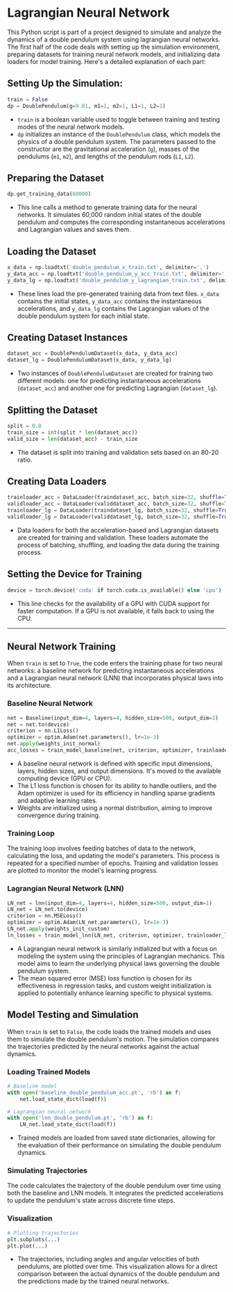 
# Lagrangian Neural Network 

This Python script is part of a project designed to simulate and analyze the dynamics of a double pendulum system using lagrangian neural networks. The first half of the code deals with setting up the simulation environment, preparing datasets for training neural network models, and initializing data loaders for model training. Here's a detailed explanation of each part:

## Setting Up the Simulation:

```python
train = False
dp = DoublePendulum(g=9.81, m1=1, m2=1, L1=1, L2=1)
```

- `train` is a boolean variable used to toggle between training and testing modes of the neural network models.
- `dp` initializes an instance of the `DoublePendulum` class, which models the physics of a double pendulum system. The parameters passed to the constructor are the gravitational acceleration (`g`), masses of the pendulums (`m1`, `m2`), and lengths of the pendulum rods (`L1`, `L2`).

## Preparing the Dataset

```python
dp.get_training_data(60000)
```

- This line calls a method to generate training data for the neural networks. It simulates 60,000 random initial states of the double pendulum and computes the corresponding instantaneous accelerations and Lagrangian values and saves them.

## Loading the Dataset

```python
x_data = np.loadtxt('double_pendulum_x_train.txt', delimiter=',')
y_data_acc = np.loadtxt('double_pendulum_y_acc_train.txt', delimiter=',')
y_data_lg = np.loadtxt('double_pendulum_y_lagrangian_train.txt', delimiter=',')
```

- These lines load the pre-generated training data from text files. `x_data` contains the initial states, `y_data_acc` contains the instantaneous accelerations, and `y_data_lg` contains the Lagrangian values of the double pendulum system for each initial state.

## Creating Dataset Instances

```python
dataset_acc = DoublePendulumDataset(x_data, y_data_acc)
dataset_lg = DoublePendulumDataset(x_data, y_data_lg)
```

- Two instances of `DoublePendulumDataset` are created for training two different models: one for predicting instantaneous accelerations (`dataset_acc`) and another one for predicting Lagrangian (`dataset_lg`).

## Splitting the Dataset

```python
split = 0.8	
train_size = int(split * len(dataset_acc))
valid_size = len(dataset_acc) - train_size
```

- The dataset is split into training and validation sets based on an 80-20 ratio.

## Creating Data Loaders

```python
trainloader_acc = DataLoader(traindataset_acc, batch_size=32, shuffle=True, num_workers=0)
validloader_acc = DataLoader(validdataset_acc, batch_size=32, shuffle=True, num_workers=0)
trainloader_lg = DataLoader(traindataset_lg, batch_size=32, shuffle=True, num_workers=0)
validloader_lg = DataLoader(validdataset_lg, batch_size=32, shuffle=True, num_workers=0)
```

- Data loaders for both the acceleration-based and Lagrangian datasets are created for training and validation. These loaders automate the process of batching, shuffling, and loading the data during the training process.

## Setting the Device for Training

```python
device = torch.device('cuda' if torch.cuda.is_available() else 'cpu')
```

- This line checks for the availability of a GPU with CUDA support for faster computation. If a GPU is not available, it falls back to using the CPU.

---

## Neural Network Training

When `train` is set to `True`, the code enters the training phase for two neural networks: a baseline network for predicting instantaneous accelerations and a Lagrangian neural network (LNN) that incorporates physical laws into its architecture.

### Baseline Neural Network

```python
net = Baseline(input_dim=4, layers=4, hidden_size=500, output_dim=2)
net = net.to(device)
criterion = nn.L1Loss()
optimizer = optim.Adam(net.parameters(), lr=1e-3)
net.apply(weights_init_normal)
acc_losses = train_model_baseline(net, criterion, optimizer, trainloader_acc, validloader_acc, model_save='baseline_double_pendulum_acc.pt', epochs=400)
```

- A baseline neural network is defined with specific input dimensions, layers, hidden sizes, and output dimensions. It's moved to the available computing device (GPU or CPU).
- The L1 loss function is chosen for its ability to handle outliers, and the Adam optimizer is used for its efficiency in handling sparse gradients and adaptive learning rates.
- Weights are initialized using a normal distribution, aiming to improve convergence during training.

### Training Loop

The training loop involves feeding batches of data to the network, calculating the loss, and updating the model's parameters. This process is repeated for a specified number of epochs. Training and validation losses are plotted to monitor the model's learning progress.

### Lagrangian Neural Network (LNN)

```python
LN_net = lnn(input_dim=4, layers=4, hidden_size=500, output_dim=1)
LN_net = LN_net.to(device)
criterion = nn.MSELoss()
optimizer = optim.Adam(LN_net.parameters(), lr=1e-3)
LN_net.apply(weights_init_custom)
ln_losses = train_model_lnn(LN_net, criterion, optimizer, trainloader_lg, validloader_lg, model_save='lnn_double_pendulum.pt', epochs=400)
```

- A Lagrangian neural network is similarly initialized but with a focus on modeling the system using the principles of Lagrangian mechanics. This model aims to learn the underlying physical laws governing the double pendulum system.
- The mean squared error (MSE) loss function is chosen for its effectiveness in regression tasks, and custom weight initialization is applied to potentially enhance learning specific to physical systems.

## Model Testing and Simulation

When `train` is set to `False`, the code loads the trained models and uses them to simulate the double pendulum's motion. The simulation compares the trajectories predicted by the neural networks against the actual dynamics.

### Loading Trained Models

```python
# Baseline model
with open('baseline_double_pendulum_acc.pt', 'rb') as f:
    net.load_state_dict(load(f))

# Lagrangian neural network
with open('lnn_double_pendulum.pt', 'rb') as f:
    LN_net.load_state_dict(load(f))
```

- Trained models are loaded from saved state dictionaries, allowing for the evaluation of their performance on simulating the double pendulum dynamics.

### Simulating Trajectories

The code calculates the trajectory of the double pendulum over time using both the baseline and LNN models. It integrates the predicted accelerations to update the pendulum's state across discrete time steps.

### Visualization

```python
# Plotting trajectories
plt.subplots(...)
plt.plot(...)
```

- The trajectories, including angles and angular velocities of both pendulums, are plotted over time. This visualization allows for a direct comparison between the actual dynamics of the double pendulum and the predictions made by the trained neural networks.

